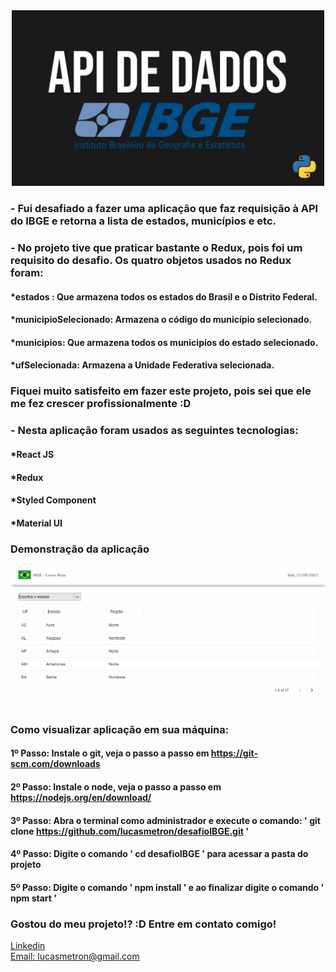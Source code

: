 <div align="center">
  <img src="./src/assets/ibge.jpg" alt="Podcastr logo" style='width: 500px'>
  
</div>

### - Fui desafiado a fazer uma aplicação que faz requisição à API do IBGE e retorna a lista de estados, municípios e etc.
### - No projeto tive que praticar bastante o Redux, pois foi um requisito do desafio. Os quatro objetos usados no Redux foram:
#### *estados : Que armazena todos os estados do Brasil e o Distrito Federal.
#### *municipioSelecionado: Armazena o código do município selecionado.
#### *municipios: Que armazena todos os municipíos do estado selecionado.
#### *ufSelecionada: Armazena a Unidade Federativa selecionada.

### Fiquei muito satisfeito em fazer este projeto, pois sei que ele me fez crescer profissionalmente :D
### - Nesta aplicação foram usados as seguintes tecnologias:

#### *React JS
#### *Redux
#### *Styled Component
#### *Material UI


### Demonstração da aplicação
![Tela inicial](./src/assets/demo.gif)


### Como visualizar aplicação em sua máquina:

#### 1º Passo: Instale o git, veja o passo a passo em https://git-scm.com/downloads
#### 2º Passo: Instale o node, veja o passo a passo em https://nodejs.org/en/download/
#### 3º Passo: Abra o terminal como administrador e execute o comando: ' git clone https://github.com/lucasmetron/desafioIBGE.git '
#### 4º Passo: Digite o comando ' cd desafioIBGE ' para acessar a pasta do projeto
#### 5º Passo: Digite o comando ' npm install ' e ao finalizar digite o comando ' npm start '


### Gostou do meu projeto!? :D Entre em contato comigo! 
[Linkedin](https://www.linkedin.com/in/lucas-rosa-058683102/) <br/>
[Email: lucasmetron@gmail.com](mailto:lucasmetron@gmail.com)
